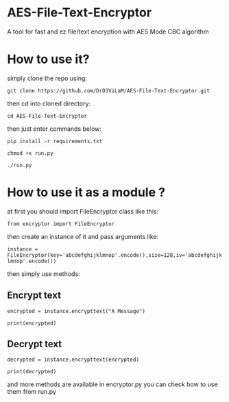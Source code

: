 # AES-File-Text-Encryptor
A tool for fast and ez file/text encryption with AES Mode CBC algorithm 

# How to use it?
simply clone the repo using:

`git clone https://github.com/DrD3ViLaM/AES-File-Text-Encryptor.git`

then cd into cloned directory:

`cd AES-File-Text-Encryptor`

then just enter commands below:

`pip install -r requirements.txt`

`chmod +x run.py`

`./run.py`

# How to use it as a module ?

at first you should import FileEncryptor class like this:

```from encryptor import FileEncryptor```

then create an instance of it and pass arguments like:

```instance = FileEncryptor(key='abcdefghijklmnop'.encode(),size=128,iv='abcdefghijklmnop'.encode())```

then simply use methods:

## Encrypt text

```encrypted = instance.encrypttext("A Message")```

```print(encrypted)```

## Decrypt text

```decrypted = instance.encrypttext(encrypted)```

```print(decrypted)```

and more methods are available in encryptor.py you can check how to use them from run.py
